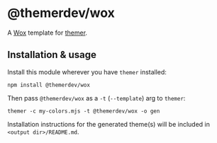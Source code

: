 # @themerdev/wox

A [Wox](http://www.wox.one/) template for [themer](https://github.com/themerdev/themer).

## Installation & usage

Install this module wherever you have `themer` installed:

    npm install @themerdev/wox

Then pass `@themerdev/wox` as a `-t` (`--template`) arg to `themer`:

    themer -c my-colors.mjs -t @themerdev/wox -o gen

Installation instructions for the generated theme(s) will be included in `<output dir>/README.md`.
